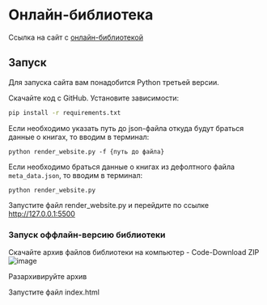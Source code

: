 # Онлайн-библиотека

Ссылка на сайт с [онлайн-библиотекой](https://maxsmile44.github.io/Advanced_layout_lesson3/)

## Запуск

Для запуска сайта вам понадобится Python третьей версии.

Скачайте код с GitHub. Установите зависимости:

```sh
pip install -r requirements.txt
```

Если необходимо указать путь до json-файла откуда  будут браться данные о книгах, то вводим в терминал:
```
python render_website.py -f {путь до файла}
```

Если необходимо браться данные о книгах из дефолтного файла `meta_data.json`, то вводим в терминал:
```
python render_website.py
```

Запустите файл render_website.py и перейдите по ссылке http://127.0.0.1:5500

### Запуск оффлайн-версию библиотеки

Скачайте архив файлов библиотеки на компьютер - Code-Download ZIP
![image](https://github.com/user-attachments/assets/17be66d3-f126-4225-ad9c-f64170cc7013)

Разархивируйте архив

Запустите файл index.html

